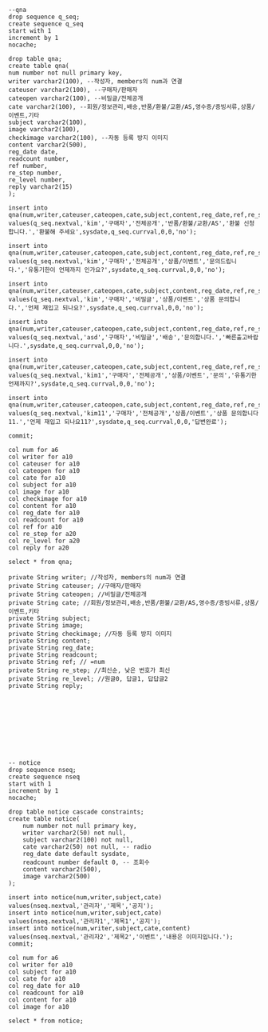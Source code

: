	--qna																				
	drop sequence q_seq;									
	create sequence q_seq									
	start with 1									
	increment by 1									
	nocache;									
										
	drop table qna;									
	create table qna(									
	num number not null primary key,									
	writer varchar2(100), --작성자, members의 num과 연결									
	cateuser varchar2(100), --구매자/판매자									
	cateopen varchar2(100), --비밀글/전체공개									
	cate varchar2(100), --회원/정보관리,배송,반품/환불/교환/AS,영수증/증빙서류,상품/이벤트,기타									
	subject varchar2(100),									
	image varchar2(100),									
	checkimage varchar2(100), --자동 등록 방지 이미지									
	content varchar2(500),									
	reg_date date,									
	readcount number,									
	ref number,									
	re_step number,									
	re_level number,									
	reply varchar2(15)									
	);									
										
	insert into qna(num,writer,cateuser,cateopen,cate,subject,content,reg_date,ref,re_step,re_level,reply)									
	values(q_seq.nextval,'kim','구매자','전체공개','반품/환불/교환/AS','환불 신청합니다.','환불해 주세요',sysdate,q_seq.currval,0,0,'no');									
										
	insert into qna(num,writer,cateuser,cateopen,cate,subject,content,reg_date,ref,re_step,re_level,reply)									
	values(q_seq.nextval,'kim','구매자','전체공개','상품/이벤트','문의드립니다.','유통기한이 언제까지 인가요?',sysdate,q_seq.currval,0,0,'no');									
										
	insert into qna(num,writer,cateuser,cateopen,cate,subject,content,reg_date,ref,re_step,re_level,reply)									
	values(q_seq.nextval,'kim','구매자','비밀글','상품/이벤트','상품 문의합니다.','언제 재입고 되나요?',sysdate,q_seq.currval,0,0,'no');									
	
	insert into qna(num,writer,cateuser,cateopen,cate,subject,content,reg_date,ref,re_step,re_level,reply) 
	values(q_seq.nextval,'asd','구매자','비밀글','배송','문의합니다.','빠른출고바랍니다.',sysdate,q_seq.currval,0,0,'no');								
	
	insert into qna(num,writer,cateuser,cateopen,cate,subject,content,reg_date,ref,re_step,re_level,reply) 
	values(q_seq.nextval,'kim1','구매자','전체공개','상품/이벤트','문의','유통기한 언제까지?',sysdate,q_seq.currval,0,0,'no');
	
	insert into qna(num,writer,cateuser,cateopen,cate,subject,content,reg_date,ref,re_step,re_level,reply)									
	values(q_seq.nextval,'kim11','구매자','전체공개','상품/이벤트','상품 문의합니다11.','언제 재입고 되나요11?',sysdate,q_seq.currval,0,0,'답변완료');									
	
	commit;
	
	col num for a6
	col writer for a10
	col cateuser for a10
	col cateopen for a10
	col cate for a10
	col subject for a10
	col image for a10
	col checkimage for a10
	col content for a10
	col reg_date for a10
	col readcount for a10
	col ref for a10
	col re_step for a20
	col re_level for a20
	col reply for a20
	
	select * from qna;
	
	private String writer; //작성자, members의 num과 연결
	private String cateuser; //구매자/판매자
	private String cateopen; //비밀글/전체공개
	private String cate; //회원/정보관리,배송,반품/환불/교환/AS,영수증/증빙서류,상품/이벤트,키타
	private String subject;
	private String image;
	private String checkimage; //자동 등록 방지 이미지
	private String content;
	private String reg_date;
	private String readcount;
	private String ref; // =num
	private String re_step; //최신순, 낮은 번호가 최신
	private String re_level; //원글0, 답글1, 답답글2
	private String reply;










	-- notice					
	drop sequence nseq;									
	create sequence nseq									
	start with 1									
	increment by 1									
	nocache;
			
	drop table notice cascade constraints;				
	create table notice(				
		num number not null primary key,			
		writer varchar2(50) not null,		
		subject varchar2(100) not null,	
		cate varchar2(50) not null, -- radio			
		reg_date date default sysdate,			
		readcount number default 0, -- 조회수			
		content varchar2(500),
		image varchar2(500) 
	);				
		
	insert into notice(num,writer,subject,cate)									
	values(nseq.nextval,'관리자','제목','공지');									
	insert into notice(num,writer,subject,cate)									
	values(nseq.nextval,'관리자1','제목1','공지');									
	insert into notice(num,writer,subject,cate,content)									
	values(nseq.nextval,'관리자2','제목2','이벤트','내용은 이미지입니다.');									
	commit;
	
	col num for a6
	col writer for a10
	col subject for a10
	col cate for a10
	col reg_date for a10
	col readcount for a10
	col content for a10
	col image for a10
	
	select * from notice;
	
	
	
	
	
	
	
	
	
